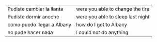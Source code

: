 

| | |
|-|-|
| Pudiste cambiar la llanta | were you able to change the tire |
| Pudiste dormir anoche | were you able to sleep last night |
| como puedo llegar a Albany | how do I get to Albany |
| no pude hacer nada | I could not do anything |

